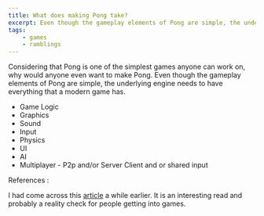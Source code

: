 ```yaml
---
title: What does making Pong take?
excerpt: Even though the gameplay elements of Pong are simple, the underlying engine needs to have everything that a modern game has
tags:
    - games
    - ramblings
---
```


Considering that Pong is one of the simplest games anyone can work on, why would anyone even want to make Pong. Even though the gameplay elements of Pong are simple, the underlying engine needs to have everything that a modern game has.

-   Game Logic
-   Graphics
-   Sound
-   Input
-   Physics
-   UI
-   AI
-   Multiplayer - P2p and/or Server Client and or shared input

References :

I had come across this [article](http://tinodidriksen.com/2003/05/06/but-can-you-make-pong/) a while earlier. It is an interesting read and probably a reality check for people getting into games.
